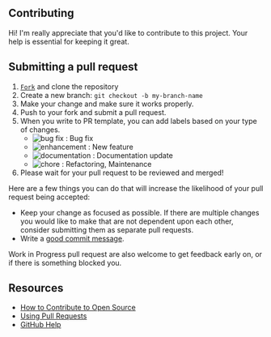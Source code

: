 ## Contributing

Hi! I'm really appreciate that you'd like to contribute to this project. Your help is essential for keeping it great.

## Submitting a pull request

1. <a class="github-button" href="https://github.com/fosslight/fosslight_source_scanner/fork" data-icon="octicon-repo-forked" aria-label="Fork fosslight/fosslight_source_scanner on GitHub">```Fork```</a> and clone the repository
2. Create a new branch: `git checkout -b my-branch-name`
3. Make your change and make sure it works properly.
4. Push to your fork and submit a pull request.
5. When you write to PR template, you can add labels based on your type of changes.
    - ![bug fix](https://img.shields.io/badge/-bug%20fix-B60205) : Bug fix
    - ![enhancement](https://img.shields.io/badge/-enhancement-1D76DB) : New feature
    - ![documentation](https://img.shields.io/badge/-documentation-0E8A16) : Documentation update
    - ![chore](https://img.shields.io/badge/-chore-0E8A16) : Refactoring, Maintenance 
6. Please wait for your pull request to be reviewed and merged!

Here are a few things you can do that will increase the likelihood of your pull request being accepted:

- Keep your change as focused as possible. If there are multiple changes you would like to make that are not dependent upon each other, consider submitting them as separate pull requests.
- Write a [good commit message](http://tbaggery.com/2008/04/19/a-note-about-git-commit-messages.html).

Work in Progress pull request are also welcome to get feedback early on, or if there is something blocked you.

## Resources

- [How to Contribute to Open Source](https://opensource.guide/how-to-contribute/)
- [Using Pull Requests](https://help.github.com/articles/about-pull-requests/)
- [GitHub Help](https://help.github.com)
